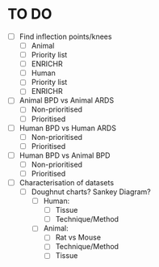 # TO DO

- [ ] Find inflection points/knees
  - [ ]  Animal
    - [ ] Priority list
    - [ ] ENRICHR  
  - [ ]  Human
    - [ ] Priority list
    - [ ] ENRICHR
          
- [ ] Animal BPD vs Animal ARDS
  - [ ] Non-prioritised
  - [ ] Prioritised
        
- [ ] Human BPD vs Human ARDS
  - [ ] Non-prioritised
  - [ ] Prioritised
        
- [ ] Human BPD vs Animal BPD
  - [ ] Non-prioritised
  - [ ] Prioritised
     
- [ ] Characterisation of datasets
  - [ ] Doughnut charts? Sankey Diagram?
    - [ ] Human:
      - [ ] Tissue
      - [ ] Technique/Method
    - [ ] Animal:
      - [ ] Rat vs Mouse
      - [ ] Technique/Method
      - [ ] Tissue
